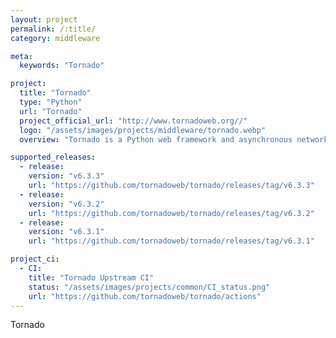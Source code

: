 ```yaml
---
layout: project
permalink: /:title/
category: middleware

meta:
  keywords: "Tornado"

project:
  title: "Tornado"
  type: "Python"
  url: "Tornado"
  project_official_url: "http://www.tornadoweb.org//"
  logo: "/assets/images/projects/middleware/tornado.webp"
  overview: "Tornado is a Python web framework and asynchronous networking library, originally developed at FriendFeed. By using non-blocking network I/O, Tornado can scale to tens of thousands of open connections, making it ideal for long polling, WebSockets, and other applications that require a long-lived connection to each user."

supported_releases:
  - release:
    version: "v6.3.3"
    url: "https://github.com/tornadoweb/tornado/releases/tag/v6.3.3"
  - release:
    version: "v6.3.2"
    url: "https://github.com/tornadoweb/tornado/releases/tag/v6.3.2"
  - release:
    version: "v6.3.1"
    url: "https://github.com/tornadoweb/tornado/releases/tag/v6.3.1"

project_ci:
  - CI:
    title: "Tornado Upstream CI"
    status: "/assets/images/projects/common/CI_status.png"
    url: "https://github.com/tornadoweb/tornado/actions"
---
```


<p>Tornado</p>
